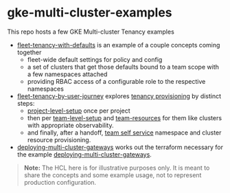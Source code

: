 # gke-multi-cluster-examples
This repo hosts a few GKE Multi-cluster Tenancy examples

* [fleet-tenancy-with-defaults](fleet-tenancy-with-defaults) is an example of a couple concepts coming together
  * fleet-wide default settings for policy and config
  * a set of clusters that get those defaults bound to a team scope with a few namespaces attached
  * providing RBAC access of a configurable role to the respective namespaces
* [fleet-tenancy-by-user-journey](fleet-tenancy-by-user-journey) explores [tenancy provisioning](./fleet-tenancy-by-user-journey/platform-admin-provisioning) by distinct steps:
    * [project-level-setup](./fleet-tenancy-by-user-journey/platform-admin-provisioning/project-level-setup) once per project
    * then per [team-level-setup](fleet-tenancy-by-user-journey/platform-admin-provisioning/team-level-setup) and [team-resources](fleet-tenancy-by-user-journey/platform-admin-provisioning/team-resources) for them like clusters with appropriate observability.
    * and finally, after a handoff, [team self service](fleet-tenancy-by-user-journey/platform-admin-provisioning/team-self-service-namespace) namespace and cluster resource provisioning.
* [deploying-multi-cluster-gateways](deploying-multi-cluster-gateways) works out the terraform necessary for the example [deploying-multi-cluster-gateways](https://cloud.google.com/kubernetes-engine/docs/how-to/deploying-multi-cluster-gateways).



> **Note:**
> The HCL here is for illustrative purposes only. It is meant to share the concepts and some example usage, 
> not to represent production configuration. 
